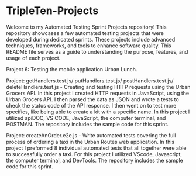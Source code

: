 # TripleTen-Projects

Welcome to my Automated Testing Sprint Projects repository! This repository showcases a few automated testing projects that were developed during dedicated sprints. These projects include advanced techniques, frameworks, and tools to enhance software quality. This README file serves as a guide to understanding the purpose, features, and usage of each project. 

Project 6: Testing the mobile application Urban Lunch. 

Project: getHandlers.test.js/ putHandlers.test.js/ postHandlers.test.js/ deleteHandlers.test.js - Creating and testing HTTP requests using the Urban Grocers API. 
In this project I created HTTP requests in JavaScript, using the Urban Grocers API. I then parsed the data as JSON and wrote a tests to check the status code of the API response. I then went on to test more specifics, like being able to create a kit with a specific name. In this project I utilized apiDOC, VS CODE, JavaScript, the computer terminal, and POSTMAN. The repository includes the sample code for this sprint. 

Project: createAnOrder.e2e.js - Write automated tests covering the full process of ordering a taxi in the Urban Routes web application. 
In this project I preformed 8 individual automated tests that all together were able to successfully order a taxi. For this project I utilized VScode, Javascript, the computer terminal, and DevTools. The repository includes the sample code for this sprint. 



